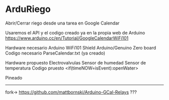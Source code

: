 # ArduRiego
Abrir/Cerrar riego desde una tarea en Google Calendar

Usaremos el API y el codigo creado ya en la propia web de Arduino https://www.arduino.cc/en/Tutorial/GoogleCalendarWiFi101

Hardware necesario
    Arduino WiFi101 Shield
    Arduino/Genuino Zero board
Codigo necesario
    ParseCalendar.txt (ya creado)

Hardware propuesto
    Electrovalvulas
    Sensor de humedad
    Sensor de temperatura
Codigo pruesto
    <get data google-calendar>
    <if(timeNOW=isEvent):openWater>
 
 Pineado
 



------------------------
fork-> https://github.com/mattbornski/Arduino-GCal-Relays ???
